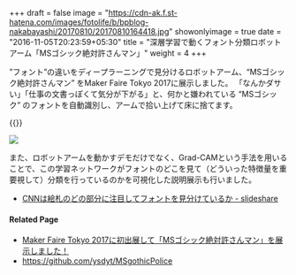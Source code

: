 +++
draft = false
image = "https://cdn-ak.f.st-hatena.com/images/fotolife/b/bpblog-nakabayashi/20170810/20170810164418.jpg"
showonlyimage = true
date = "2016-11-05T20:23:59+05:30"
title = "深層学習で動くフォント分類ロボットアーム「MSゴシック絶対許さんマン」"
weight = 4
+++

<!--more-->

”フォント”の違いをディープラーニングで見分けるロボットアーム、“MSゴシック絶対許さんマン” をMaker Faire Tokyo 2017に展示しました。
「なんかダサい」「仕事の文書っぽくて気分が下がる」と、何かと嫌われている “MSゴシック” のフォントを自動識別し、アームで拾い上げて床に捨てます。

{{<youtube qorjEbTfeR8>}}

![](https://cdn-ak.f.st-hatena.com/images/fotolife/b/bpblog-nakabayashi/20170823/20170823210206.jpg)

また、ロボットアームを動かすデモだけでなく、Grad-CAMという手法を用いることで、この学習ネットワークがフォントのどこを見て（どういった特徴量を重要視して）分類を行っているのかを可視化した説明展示も行いました。

- [CNNは絵札のどの部分に注目してフォントを見分けているか - slideshare](https://www.slideshare.net/YutaYoshida1/cnn-78650579)

#### Related Page
- [Maker Faire Tokyo 2017に初出展して「MSゴシック絶対許さんマン」を展示しました！](https://ysdyt.hatenablog.jp/entry/msgothic_police)
- https://github.com/ysdyt/MSgothicPolice
